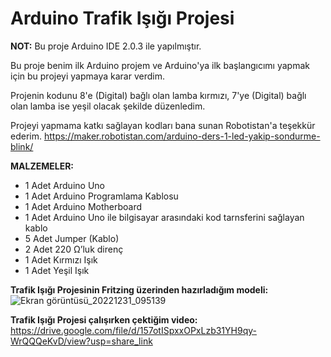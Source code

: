 # Arduino Trafik Işığı Projesi

**NOT:** Bu proje Arduino IDE 2.0.3 ile yapılmıştır.

Bu proje benim ilk Arduino projem ve Arduino'ya ilk başlangıcımı yapmak için bu projeyi yapmaya karar verdim.

Projenin kodunu 8'e (Digital) bağlı olan lamba kırmızı, 7'ye (Digital) bağlı olan lamba ise yeşil olacak şekilde düzenledim.

Projeyi yapmama katkı sağlayan kodları bana sunan Robotistan'a teşekkür ederim.
https://maker.robotistan.com/arduino-ders-1-led-yakip-sondurme-blink/

**MALZEMELER:**
- 1 Adet Arduino Uno
- 1 Adet Arduino Programlama Kablosu
- 1 Adet Arduino Motherboard
- 1 Adet Arduino Uno ile bilgisayar arasındaki kod tarnsferini sağlayan kablo
- 5 Adet Jumper (Kablo)
- 2 Adet 220 Ω’luk direnç
- 1 Adet Kırmızı Işık
- 1 Adet Yeşil Işık


**Trafik Işığı Projesinin Fritzing üzerinden hazırladığım modeli:**
![Ekran görüntüsü_20221231_095139](https://user-images.githubusercontent.com/94637141/210128110-2b63a01e-cb86-43ff-ae9b-d995e259c6fa.png)

**Trafik Işığı Projesi çalışırken çektiğim video:**
https://drive.google.com/file/d/157otISpxxOPxLzb31YH9qy-WrQQQeKvD/view?usp=share_link
